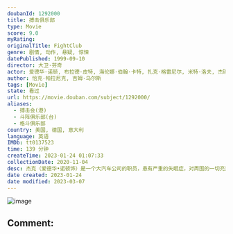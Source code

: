 ```yaml
---
doubanId: 1292000
title: 搏击俱乐部
type: Movie
score: 9.0
myRating: 
originalTitle: FightClub
genre: 剧情, 动作, 悬疑, 惊悚
datePublished: 1999-09-10
director: 大卫·芬奇
actor: 爱德华·诺顿, 布拉德·皮特, 海伦娜·伯翰·卡特, 扎克·格雷尼尔, 米特·洛夫, 杰瑞德·莱托, 艾恩·贝利, 里奇蒙德·阿奎特, 乔治·马奎尔, 以斯拉·巴兹顿, undefined, 斯图尔特·布拉姆博格, 马特·温斯顿, 劳伦·桑切斯, undefined, 保罗·卡拉夫特斯, undefined, undefined, 迈克尔·肖姆斯·维尔斯, undefined, 大卫·安德鲁斯, 鲍勃·斯蒂芬森, 欧根妮·邦杜兰特, 凯文·斯科特·麦克, undefined, 埃文·米兰德, 乔伊·比索奈特, undefined, 大卫·李·史密斯, 霍特·麦克卡兰尼
author: 恰克·帕拉尼克, 吉姆·乌尔斯
tags: [Movie]
state: 看过
url: https://movie.douban.com/subject/1292000/
aliases:
  - 搏击会(港)
  - 斗阵俱乐部(台)
  - 格斗俱乐部
country: 美国, 德国, 意大利
language: 英语
IMDb: tt0137523
time: 139 分钟
createTime: 2023-01-24 01:07:33
collectionDate: 2020-11-04
desc: 杰克（爱德华•诺顿饰）是一个大汽车公司的职员，患有严重的失眠症，对周围的一切充满危机和憎恨。一个偶然的机会，杰克遇上了卖肥皂的商人泰勒（布拉德•皮特），一个浑身充满叛逆、残酷和暴烈的痞子英雄，并因...
date created: 2023-01-24
date modified: 2023-03-07
---
```


![image](p1910926158.jpg)

Comment:
---
